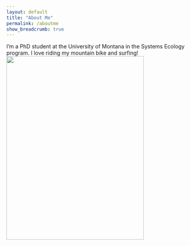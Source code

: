 ```yaml
---
layout: default
title: "About Me"
permalink: /aboutme
show_breadcrumb: true
---
```


I’m a PhD student at the University of Montana in the Systems Ecology program. I love riding my mountain bike and surfing!
<img src="https://mariejjohnson.github.io/blob/master/assets/images/surfing2.JPG" width="358.5" height="480">
